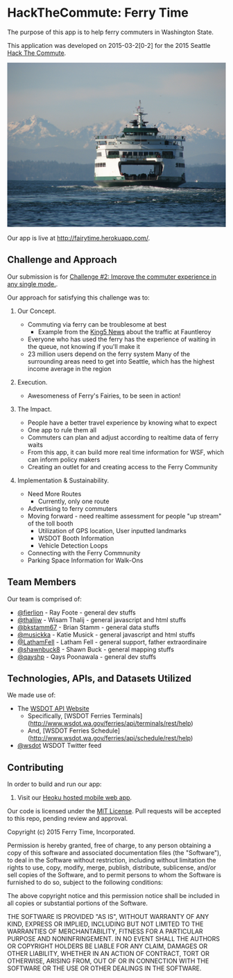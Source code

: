 # HackTheCommute: Ferry Time

The purpose of this app is to help ferry commuters in Washington State.

This application was developed on 2015-03-2[0-2] for the 2015 Seattle [Hack The Commute](http://hackthecommute.seattle.gov).

![We like Fairies and Ferries!](https://github.com/FerryTime/HackTheCommute/blob/master/ferrytime/Ferry_Wenatchee_enroute_to_Bainbridge_Island_WA.jpg)


Our app is live at http://fairytime.herokuapp.com/.

## Challenge and Approach

Our submission is for [Challenge #2: Improve the commuter experience in any single mode.](https://codeforseattle.hackpad.com/Submission-Guidelines-UTxrlISdazl).

Our approach for satisfying this challenge was to:

1.  Our Concept.
    - Commuting via ferry can be troublesome at best
        - Example from the [King5 News](http://www.king5.com/story/news/local/seattle/2014/08/19/ferry-passengers-frustrated-over-problems/14182429/) about the traffic at Fauntleroy
    - Everyone who has used the ferry has the experience of waiting in the queue, not knowing if you'll make it
    - 23 million users depend on the ferry system 
        Many of the surrounding areas need to get into Seattle, which has the highest income average in the region

2.  Execution.
    - Awesomeness of Ferry's Fairies, to be seen in action!

3.  The Impact.
    - People have a better travel experience by knowing what to expect
    - One app to rule them all
    - Commuters can plan and adjust according to realtime data of ferry waits
    - From this app, it can build more real time information for WSF, which can inform policy makers
    - Creating an outlet for and creating access to the Ferry Community

4.  Implementation & Sustainability.
    - Need More Routes
        - Currently, only one route
    - Advertising to ferry commuters 
    - Moving forward - need realtime assessment for people "up stream" of the toll booth
      - Utilization of GPS location, User inputted landmarks
      - WSDOT Booth Information
      - Vehicle Detection Loops
    - Connecting with the Ferry Commnunity
    - Parking Space Information for Walk-Ons

## Team Members

Our team is comprised of:

- [@fierlion](http://github.com/fierlion) - Ray Foote - general dev stuffs
- [@thalijw](http://github.com/thalijw) - Wisam Thalij - general javascript and html stuffs
- [@bkstamm67](http://github.com/bkstamm67) - Brian Stamm - general data stuffs
- [@musickka](http://github.com/musickka) - Katie Musick - general javascript and html stuffs
- [@LathamFell](https://twitter.com/LathamFell) - Latham Fell - general support, father extraordinaire
- [@shawnbuck8](http://github.com/shawnbuck8) - Shawn Buck - general mapping stuffs
- [@qayshp](http://github.com/qayshp) - Qays Poonawala - general dev stuffs

## Technologies, APIs, and Datasets Utilized

We made use of:

- The [WSDOT API Website](http://wsdot.wa.gov/traffic/api/)
    - Specifically, [WSDOT Ferries Terminals] (http://www.wsdot.wa.gov/ferries/api/terminals/rest/help)
    - And, [WSDOT Ferries Schedule] (http://www.wsdot.wa.gov/ferries/api/schedule/rest/help)
- [@wsdot](https://twitter.com/wsdot) WSDOT Twitter feed

## Contributing

In order to build and run our app:

1. Visit our [Heoku hosted mobile web app](http://fairytime.herokuapp.com).

Our code is licensed under the [MIT License](LICENSE.md). Pull requests will be accepted to this repo, pending review and approval.

Copyright (c) 2015 Ferry Time, Incorporated.

Permission is hereby granted, free of charge, to any person obtaining a copy of this software and associated documentation files (the "Software"), to deal in the Software without restriction, including without limitation the rights to use, copy, modify, merge, publish, distribute, sublicense, and/or sell copies of the Software, and to permit persons to whom the Software is furnished to do so, subject to the following conditions:

The above copyright notice and this permission notice shall be included in all copies or substantial portions of the Software.

THE SOFTWARE IS PROVIDED "AS IS", WITHOUT WARRANTY OF ANY KIND, EXPRESS OR IMPLIED, INCLUDING BUT NOT LIMITED TO THE WARRANTIES OF MERCHANTABILITY, FITNESS FOR A PARTICULAR PURPOSE AND NONINFRINGEMENT. IN NO EVENT SHALL THE AUTHORS OR COPYRIGHT HOLDERS BE LIABLE FOR ANY CLAIM, DAMAGES OR OTHER LIABILITY, WHETHER IN AN ACTION OF CONTRACT, TORT OR OTHERWISE, ARISING FROM, OUT OF OR IN CONNECTION WITH THE SOFTWARE OR THE USE OR OTHER DEALINGS IN THE SOFTWARE.
